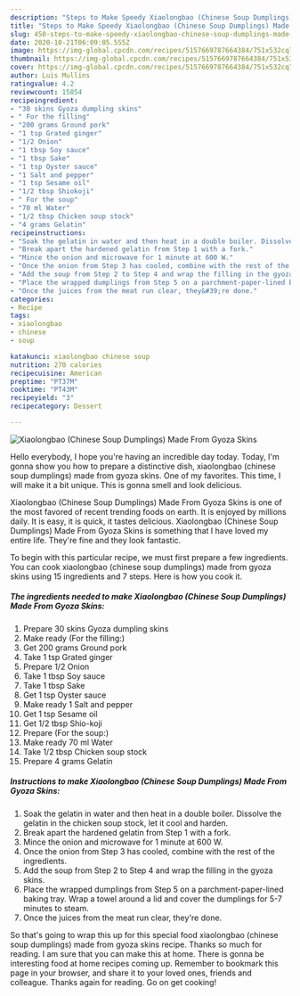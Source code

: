 ```yaml
---
description: "Steps to Make Speedy Xiaolongbao (Chinese Soup Dumplings) Made From Gyoza Skins"
title: "Steps to Make Speedy Xiaolongbao (Chinese Soup Dumplings) Made From Gyoza Skins"
slug: 450-steps-to-make-speedy-xiaolongbao-chinese-soup-dumplings-made-from-gyoza-skins
date: 2020-10-21T06:09:05.555Z
image: https://img-global.cpcdn.com/recipes/5157669787664384/751x532cq70/xiaolongbao-chinese-soup-dumplings-made-from-gyoza-skins-recipe-main-photo.jpg
thumbnail: https://img-global.cpcdn.com/recipes/5157669787664384/751x532cq70/xiaolongbao-chinese-soup-dumplings-made-from-gyoza-skins-recipe-main-photo.jpg
cover: https://img-global.cpcdn.com/recipes/5157669787664384/751x532cq70/xiaolongbao-chinese-soup-dumplings-made-from-gyoza-skins-recipe-main-photo.jpg
author: Luis Mullins
ratingvalue: 4.2
reviewcount: 15854
recipeingredient:
- "30 skins Gyoza dumpling skins"
- " For the filling"
- "200 grams Ground pork"
- "1 tsp Grated ginger"
- "1/2 Onion"
- "1 tbsp Soy sauce"
- "1 tbsp Sake"
- "1 tsp Oyster sauce"
- "1 Salt and pepper"
- "1 tsp Sesame oil"
- "1/2 tbsp Shiokoji"
- " For the soup"
- "70 ml Water"
- "1/2 tbsp Chicken soup stock"
- "4 grams Gelatin"
recipeinstructions:
- "Soak the gelatin in water and then heat in a double boiler. Dissolve the gelatin in the chicken soup stock, let it cool and harden."
- "Break apart the hardened gelatin from Step 1 with a fork."
- "Mince the onion and microwave for 1 minute at 600 W."
- "Once the onion from Step 3 has cooled, combine with the rest of the ingredients."
- "Add the soup from Step 2 to Step 4 and wrap the filling in the gyoza skins."
- "Place the wrapped dumplings from Step 5 on a parchment-paper-lined baking tray. Wrap a towel around a lid and cover the dumplings for 5-7 minutes to steam."
- "Once the juices from the meat run clear, they&#39;re done."
categories:
- Recipe
tags:
- xiaolongbao
- chinese
- soup

katakunci: xiaolongbao chinese soup 
nutrition: 270 calories
recipecuisine: American
preptime: "PT37M"
cooktime: "PT43M"
recipeyield: "3"
recipecategory: Dessert

---
```



![Xiaolongbao (Chinese Soup Dumplings) Made From Gyoza Skins](https://img-global.cpcdn.com/recipes/5157669787664384/751x532cq70/xiaolongbao-chinese-soup-dumplings-made-from-gyoza-skins-recipe-main-photo.jpg)

Hello everybody, I hope you're having an incredible day today. Today, I'm gonna show you how to prepare a distinctive dish, xiaolongbao (chinese soup dumplings) made from gyoza skins. One of my favorites. This time, I will make it a bit unique. This is gonna smell and look delicious.



Xiaolongbao (Chinese Soup Dumplings) Made From Gyoza Skins is one of the most favored of recent trending foods on earth. It is enjoyed by millions daily. It is easy, it is quick, it tastes delicious. Xiaolongbao (Chinese Soup Dumplings) Made From Gyoza Skins is something that I have loved my entire life. They're fine and they look fantastic.


To begin with this particular recipe, we must first prepare a few ingredients. You can cook xiaolongbao (chinese soup dumplings) made from gyoza skins using 15 ingredients and 7 steps. Here is how you cook it.

<!--inarticleads1-->

##### The ingredients needed to make Xiaolongbao (Chinese Soup Dumplings) Made From Gyoza Skins:

1. Prepare 30 skins Gyoza dumpling skins
1. Make ready  (For the filling:)
1. Get 200 grams Ground pork
1. Take 1 tsp Grated ginger
1. Prepare 1/2 Onion
1. Take 1 tbsp Soy sauce
1. Take 1 tbsp Sake
1. Get 1 tsp Oyster sauce
1. Make ready 1 Salt and pepper
1. Get 1 tsp Sesame oil
1. Get 1/2 tbsp Shio-koji
1. Prepare  (For the soup:)
1. Make ready 70 ml Water
1. Take 1/2 tbsp Chicken soup stock
1. Prepare 4 grams Gelatin




<!--inarticleads2-->

##### Instructions to make Xiaolongbao (Chinese Soup Dumplings) Made From Gyoza Skins:

1. Soak the gelatin in water and then heat in a double boiler. Dissolve the gelatin in the chicken soup stock, let it cool and harden.
1. Break apart the hardened gelatin from Step 1 with a fork.
1. Mince the onion and microwave for 1 minute at 600 W.
1. Once the onion from Step 3 has cooled, combine with the rest of the ingredients.
1. Add the soup from Step 2 to Step 4 and wrap the filling in the gyoza skins.
1. Place the wrapped dumplings from Step 5 on a parchment-paper-lined baking tray. Wrap a towel around a lid and cover the dumplings for 5-7 minutes to steam.
1. Once the juices from the meat run clear, they&#39;re done.




So that's going to wrap this up for this special food xiaolongbao (chinese soup dumplings) made from gyoza skins recipe. Thanks so much for reading. I am sure that you can make this at home. There is gonna be interesting food at home recipes coming up. Remember to bookmark this page in your browser, and share it to your loved ones, friends and colleague. Thanks again for reading. Go on get cooking!
